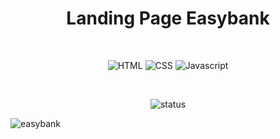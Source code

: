 <h1 align="center">Landing Page Easybank</h1>

<br>
<div align="center">

  ![HTML](https://img.shields.io/badge/HTML5-E34F26?style=for-the-badge&logo=html5&logoColor=white)
  ![CSS](https://img.shields.io/badge/CSS3-1572B6?style=for-the-badge&logo=css3&logoColor=white)
  ![Javascript](https://img.shields.io/badge/JavaScript-F7DF1E?style=for-the-badge&logo=javascript&logoColor=black)

</div>  
  
<br>
  
<div align="center">
  
  ![status](https://img.shields.io/badge/status-complete-green)

</div>

![easybank](https://github.com/FelipePinha/Landing-Page-Easybank/assets/50679370/0fdb6426-5ff6-4548-9d7b-fdc591583d58)
